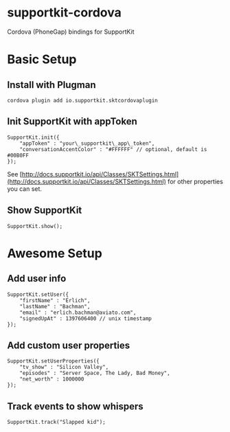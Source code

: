# supportkit-cordova
Cordova (PhoneGap) bindings for SupportKit

# Basic Setup

## Install with Plugman

	cordova plugin add io.supportkit.sktcordovaplugin

## Init SupportKit with appToken

	SupportKit.init({
    	"appToken" : "your\_supportkit\_app\_token",
    	"conversationAccentColor" : "#FFFFFF" // optional, default is #00B0FF
	});

See [http://docs.supportkit.io/api/Classes/SKTSettings.html](http://docs.supportkit.io/api/Classes/SKTSettings.html) for other properties you can set. 

## Show SupportKit

	SupportKit.show();

# Awesome Setup

## Add user info

	SupportKit.setUser({
		"firstName" : "Erlich",
		"lastName" : "Bachman",
		"email" : "erlich.bachman@aviato.com",
		"signedUpAt" : 1397606400 // unix timestamp
	});

## Add custom user properties

	SupportKit.setUserProperties({
		"tv_show" : "Silicon Valley",
		"episodes" : "Server Space, The Lady, Bad Money",
		"net_worth" : 1000000
	});

## Track events to show whispers

    SupportKit.track("Slapped kid");